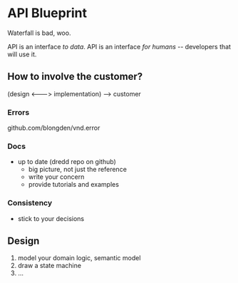 # API Blueprint

Waterfall is bad, woo.

API is an interface *to data*.
API is an interface *for humans* -- developers that will use it.

## How to involve the customer?

(design <---> implementation) --> customer

### Errors
github.com/blongden/vnd.error

### Docs

- up to date (dredd repo on github)
    - big picture, not just the reference
    - write your concern
    - provide tutorials and examples

### Consistency
- stick to your decisions


## Design
1. model your domain logic, semantic model
2. draw a state machine
3. ...
